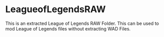# LeagueofLegendsRAW
 This is an extracted League of Legends RAW Folder. This can be used to mod League of Legends files without extracting WAD Files.
